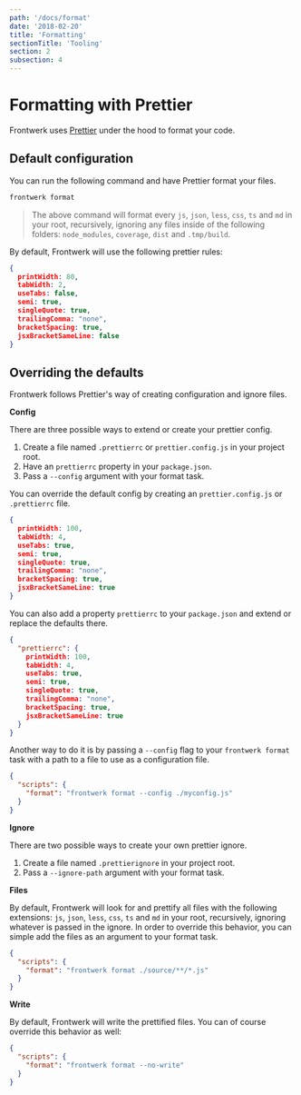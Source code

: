```yaml
---
path: '/docs/format'
date: '2018-02-20'
title: 'Formatting'
sectionTitle: 'Tooling'
section: 2
subsection: 4
---
```


# Formatting with Prettier

Frontwerk uses [Prettier][prettier] under the hood to format your code.

## Default configuration

You can run the following command and have Prettier format your files.

```bash
frontwerk format
```

> The above command will format every `js`, `json`, `less`, `css`, `ts` and `md` in your root, recursively, ignoring any files inside of the following folders: `node_modules`, `coverage`, `dist` and `.tmp/build`.

By default, Frontwerk will use the following prettier rules:

```json
{
  printWidth: 80,
  tabWidth: 2,
  useTabs: false,
  semi: true,
  singleQuote: true,
  trailingComma: "none",
  bracketSpacing: true,
  jsxBracketSameLine: false
}
```

## Overriding the defaults

Frontwerk follows Prettier's way of creating configuration and ignore files.

**Config**

There are three possible ways to extend or create your prettier config.

1. Create a file named `.prettierrc` or `prettier.config.js` in your project root.
2. Have an `prettierrc` property in your `package.json`.
3. Pass a `--config` argument with your format task.

You can override the default config by creating an `prettier.config.js` or
`.prettierrc` file.

```json
{
  printWidth: 100,
  tabWidth: 4,
  useTabs: true,
  semi: true,
  singleQuote: true,
  trailingComma: "none",
  bracketSpacing: true,
  jsxBracketSameLine: true
}
```

You can also add a property `prettierrc` to your `package.json` and extend or replace the defaults there.

```json
{
  "prettierrc": {
    printWidth: 100,
    tabWidth: 4,
    useTabs: true,
    semi: true,
    singleQuote: true,
    trailingComma: "none",
    bracketSpacing: true,
    jsxBracketSameLine: true
  }
}
```

Another way to do it is by passing a `--config` flag to your `frontwerk format` task with a path to a file to use as a configuration file.

```json
{
  "scripts": {
    "format": "frontwerk format --config ./myconfig.js"
  }
}
```

**Ignore**

There are two possible ways to create your own prettier ignore.

1. Create a file named `.prettierignore` in your project root.
2. Pass a `--ignore-path` argument with your format task.

**Files**

By default, Frontwerk will look for and prettify all files with the following extensions: `js`, `json`, `less`, `css`, `ts` and `md` in your root, recursively, ignoring whatever is passed in the ignore. In order to override this behavior, you can simple add the files as an argument to your format task.

```json
{
  "scripts": {
    "format": "frontwerk format ./source/**/*.js"
  }
}
```

**Write**

By default, Frontwerk will write the prettified files. You can of course
override this behavior as well:

```json
{
  "scripts": {
    "format": "frontwerk format --no-write"
  }
}
```

[prettier]: https://prettier.io/
